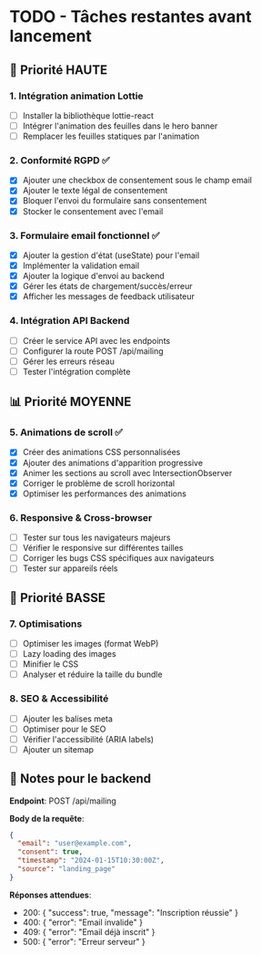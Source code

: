 # TODO - Tâches restantes avant lancement

## 🚨 Priorité HAUTE

### 1. Intégration animation Lottie
- [ ] Installer la bibliothèque lottie-react
- [ ] Intégrer l'animation des feuilles dans le hero banner
- [ ] Remplacer les feuilles statiques par l'animation

### 2. Conformité RGPD ✅
- [x] Ajouter une checkbox de consentement sous le champ email
- [x] Ajouter le texte légal de consentement
- [x] Bloquer l'envoi du formulaire sans consentement
- [x] Stocker le consentement avec l'email

### 3. Formulaire email fonctionnel ✅
- [x] Ajouter la gestion d'état (useState) pour l'email
- [x] Implémenter la validation email
- [x] Ajouter la logique d'envoi au backend
- [x] Gérer les états de chargement/succès/erreur
- [x] Afficher les messages de feedback utilisateur

### 4. Intégration API Backend
- [ ] Créer le service API avec les endpoints
- [ ] Configurer la route POST /api/mailing
- [ ] Gérer les erreurs réseau
- [ ] Tester l'intégration complète

## 📊 Priorité MOYENNE

### 5. Animations de scroll ✅
- [x] Créer des animations CSS personnalisées
- [x] Ajouter des animations d'apparition progressive
- [x] Animer les sections au scroll avec IntersectionObserver
- [x] Corriger le problème de scroll horizontal
- [x] Optimiser les performances des animations

### 6. Responsive & Cross-browser
- [ ] Tester sur tous les navigateurs majeurs
- [ ] Vérifier le responsive sur différentes tailles
- [ ] Corriger les bugs CSS spécifiques aux navigateurs
- [ ] Tester sur appareils réels

## 🔧 Priorité BASSE

### 7. Optimisations
- [ ] Optimiser les images (format WebP)
- [ ] Lazy loading des images
- [ ] Minifier le CSS
- [ ] Analyser et réduire la taille du bundle

### 8. SEO & Accessibilité
- [ ] Ajouter les balises meta
- [ ] Optimiser pour le SEO
- [ ] Vérifier l'accessibilité (ARIA labels)
- [ ] Ajouter un sitemap

## 📝 Notes pour le backend

**Endpoint**: POST /api/mailing

**Body de la requête**:
```json
{
  "email": "user@example.com",
  "consent": true,
  "timestamp": "2024-01-15T10:30:00Z",
  "source": "landing_page"
}
```

**Réponses attendues**:
- 200: { "success": true, "message": "Inscription réussie" }
- 400: { "error": "Email invalide" }
- 409: { "error": "Email déjà inscrit" }
- 500: { "error": "Erreur serveur" }